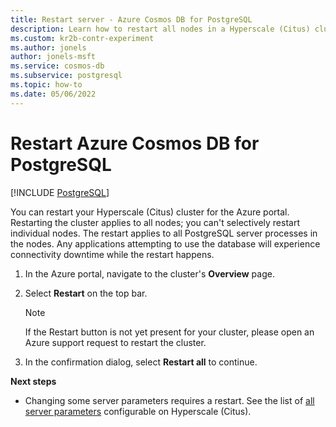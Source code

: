 ```yaml
---
title: Restart server - Azure Cosmos DB for PostgreSQL
description: Learn how to restart all nodes in a Hyperscale (Citus) cluster from the Azure portal.
ms.custom: kr2b-contr-experiment
ms.author: jonels
author: jonels-msft
ms.service: cosmos-db
ms.subservice: postgresql
ms.topic: how-to
ms.date: 05/06/2022
---
```


# Restart Azure Cosmos DB for PostgreSQL

[!INCLUDE [PostgreSQL](../includes/appliesto-postgresql.md)]

You can restart your Hyperscale (Citus) cluster for the Azure portal. Restarting the cluster applies to all nodes; you can't selectively restart
individual nodes. The restart applies to all PostgreSQL server processes in the nodes. Any applications attempting to use the database will experience
connectivity downtime while the restart happens.

1. In the Azure portal, navigate to the cluster's **Overview** page.

1. Select **Restart** on the top bar.
   > [!NOTE]
   > If the Restart button is not yet present for your cluster, please open
   > an Azure support request to restart the cluster.

1. In the confirmation dialog, select **Restart all** to continue.

**Next steps**

- Changing some server parameters requires a restart. See the list of [all
  server parameters](reference-parameters.md) configurable on
  Hyperscale (Citus).
